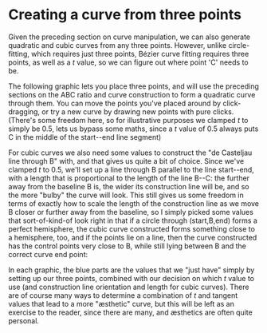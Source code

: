 # Creating a curve from three points

Given the preceding section on curve manipulation, we can also generate quadratic and cubic curves from any three points. However, unlike circle-fitting, which requires just three points, Bézier curve fitting requires three points, as well as a *t* value, so we can figure out where point 'C' needs to be.

The following graphic lets you place three points, and will use the preceding sections on the ABC ratio and curve construction to form a quadratic curve through them. You can move the points you've placed around by click-dragging, or try a new curve by drawing new points with pure clicks. (There's some freedom here, so for illustrative purposes we clamped *t* to simply be 0.5, lets us bypass some maths, since a *t* value of 0.5 always puts C in the middle of the start--end line segment)

<Graphic preset="generate" title="Fitting a quadratic Bézier curve" setup={this.setup} draw={this.drawQuadratic} onClick={this.onClick} />

For cubic curves we also need some values to construct the "de Casteljau line through B" with, and that gives us quite a bit of choice. Since we've clamped *t* to 0.5, we'll set up a line through B parallel to the line start--end, with a length that is proportional to the length of the line B--C: the further away from the baseline B is, the wider its construction line will be, and so the more "bulby" the curve will look. This still gives us some freedom in terms of exactly how to scale the length of the construction line as we move B closer or further away from the baseline, so I simply picked some values that sort-of-kind-of look right in that if a circle through (start,B,end) forms a perfect hemisphere, the cubic curve constructed forms something close to a hemisphere, too, and if the points lie on a line, then the curve constructed has the control points very close to B, while still lying between B and the correct curve end point:

<Graphic preset="generate" title="Fitting a cubic Bézier curve" setup={this.setup} draw={this.drawCubic} onClick={this.onClick} />

In each graphic, the blue parts are the values that we "just have" simply by setting up our three points, combined with our decision on which *t* value to use (and construction line orientation and length for cubic curves). There are of course many ways to determine a combination of *t* and tangent values that lead to a more "æsthetic" curve, but this will be left as an exercise to the reader, since there are many, and æsthetics are often quite personal.
